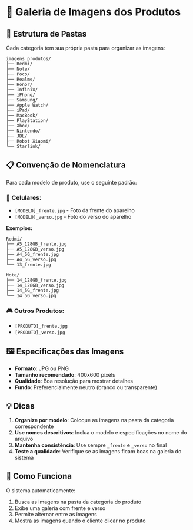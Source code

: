 # 📸 Galeria de Imagens dos Produtos

## 📁 Estrutura de Pastas

Cada categoria tem sua própria pasta para organizar as imagens:

```
imagens_produtos/
├── Redmi/
├── Note/
├── Poco/
├── Realme/
├── Honor/
├── Infinix/
├── iPhone/
├── Samsung/
├── Apple Watch/
├── iPad/
├── MacBook/
├── PlayStation/
├── Xbox/
├── Nintendo/
├── JBL/
├── Robot Xiaomi/
└── Starlink/
```

## 📋 Convenção de Nomenclatura

Para cada modelo de produto, use o seguinte padrão:

### 📱 Celulares:
- `[MODELO]_frente.jpg` - Foto da frente do aparelho
- `[MODELO]_verso.jpg` - Foto do verso do aparelho

**Exemplos:**
```
Redmi/
├── A5_128GB_frente.jpg
├── A5_128GB_verso.jpg
├── A4_5G_frente.jpg
├── A4_5G_verso.jpg
└── 13_frente.jpg

Note/
├── 14_128GB_frente.jpg
├── 14_128GB_verso.jpg
├── 14_5G_frente.jpg
└── 14_5G_verso.jpg
```

### 🎮 Outros Produtos:
- `[PRODUTO]_frente.jpg`
- `[PRODUTO]_verso.jpg`

## 🖼️ Especificações das Imagens

- **Formato**: JPG ou PNG
- **Tamanho recomendado**: 400x600 pixels
- **Qualidade**: Boa resolução para mostrar detalhes
- **Fundo**: Preferencialmente neutro (branco ou transparente)

## 💡 Dicas

1. **Organize por modelo**: Coloque as imagens na pasta da categoria correspondente
2. **Use nomes descritivos**: Inclua o modelo e especificações no nome do arquivo
3. **Mantenha consistência**: Use sempre `_frente` e `_verso` no final
4. **Teste a qualidade**: Verifique se as imagens ficam boas na galeria do sistema

## 🔄 Como Funciona

O sistema automaticamente:
1. Busca as imagens na pasta da categoria do produto
2. Exibe uma galeria com frente e verso
3. Permite alternar entre as imagens
4. Mostra as imagens quando o cliente clicar no produto
